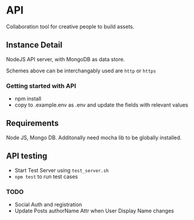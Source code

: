 # API
Collaboration tool for creative people to build assets.

## Instance Detail

NodeJS API server, with MongoDB as data store.


Schemes above can be interchangably used are `http` or `https`

### Getting started with API

* npm install
* copy to .example.env as .env and update the fields with relevant values

## Requirements

Node JS, Mongo DB.
Additonally need mocha lib to be globally installed.

## API testing

* Start Test Server using `test_server.sh`
* `npm test` to run test cases


### TODO
* Social Auth and registration
* Update Posts authorName Attr when User Display Name changes